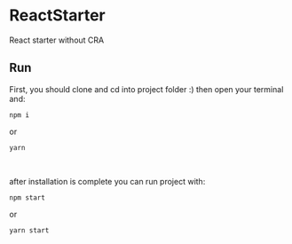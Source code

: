 # ReactStarter
React starter without CRA


## Run
First, you should clone and cd into project folder :) then open your terminal and:

```terminal
npm i
```

or

```terminal
yarn
```

<br/>

after installation is complete you can run project with:

```terminal
npm start
```

or 

```terminal
yarn start
```
